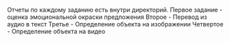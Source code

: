 Отчеты по каждому заданию есть внутри директорий.
Первое задание - оценка эмоциональной окраски предложения
Второе - Перевод из аудио в текст
Третье - Определение объекта на изображении
Четвертое - Определение объекта на видео
